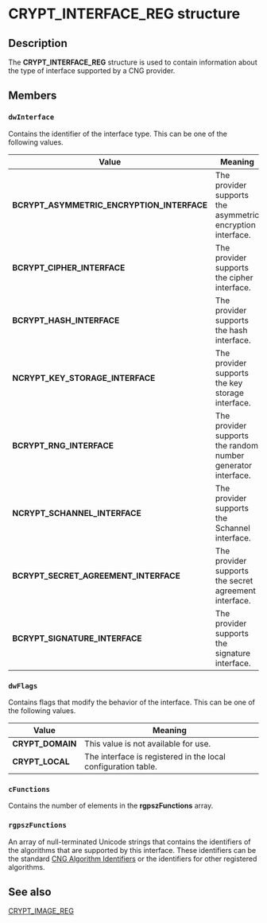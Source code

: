 # CRYPT_INTERFACE_REG structure

## Description

The **CRYPT_INTERFACE_REG** structure is used to contain information about the type of interface supported by a CNG provider.

## Members

### `dwInterface`

Contains the identifier of the interface type. This can be one of the following values.

| Value | Meaning |
| --- | --- |
| **BCRYPT_ASYMMETRIC_ENCRYPTION_INTERFACE** | The provider supports the asymmetric encryption interface. |
| **BCRYPT_CIPHER_INTERFACE** | The provider supports the cipher interface. |
| **BCRYPT_HASH_INTERFACE** | The provider supports the hash interface. |
| **NCRYPT_KEY_STORAGE_INTERFACE** | The provider supports the key storage interface. |
| **BCRYPT_RNG_INTERFACE** | The provider supports the random number generator interface. |
| **NCRYPT_SCHANNEL_INTERFACE** | The provider supports the Schannel interface. |
| **BCRYPT_SECRET_AGREEMENT_INTERFACE** | The provider supports the secret agreement interface. |
| **BCRYPT_SIGNATURE_INTERFACE** | The provider supports the signature interface. |

### `dwFlags`

Contains flags that modify the behavior of the interface. This can be one of the following values.

| Value | Meaning |
| --- | --- |
| **CRYPT_DOMAIN** | This value is not available for use. |
| **CRYPT_LOCAL** | The interface is registered in the local configuration table. |

### `cFunctions`

Contains the number of elements in the **rgpszFunctions** array.

### `rgpszFunctions`

An array of null-terminated Unicode strings that contains the identifiers of the algorithms that are supported by this interface. These identifiers can be the standard [CNG Algorithm Identifiers](https://learn.microsoft.com/windows/desktop/SecCNG/cng-algorithm-identifiers) or the identifiers for other registered algorithms.

## See also

[CRYPT_IMAGE_REG](https://learn.microsoft.com/windows/desktop/api/bcrypt/ns-bcrypt-crypt_image_reg)